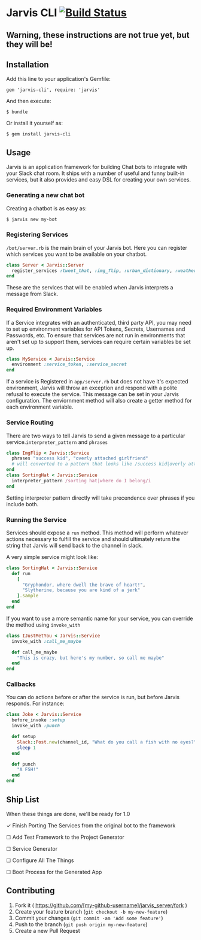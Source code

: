 # Jarvis CLI [![Build Status](https://travis-ci.org/DVG/jarvis-cli.svg?branch=master)](https://travis-ci.org/DVG/jarvis-cli)

## Warning, these instructions are not true yet, but they will be!

## Installation

Add this line to your application's Gemfile:

    gem 'jarvis-cli', require: 'jarvis'

And then execute:

    $ bundle

Or install it yourself as:

    $ gem install jarvis-cli

## Usage

Jarvis is an application framework for building Chat bots to integrate with your Slack chat room. It ships with a number of useful and funny built-in services, but it also provides and easy DSL for creating your own services.

### Generating a new chat bot

Creating a chatbot is as easy as:

```bash
$ jarvis new my-bot
```

### Registering Services

`/bot/server.rb` is the main brain of your Jarvis bot. Here you can register which services you want to be available on your chatbot.

```ruby
class Server < Jarvis::Server
  register_services :tweet_that, :img_flip, :urban_dictionary, :weather
end
```

These are the services that will be enabled when Jarvis interprets a message from Slack.

### Required Environment Variables

If a Service integrates with an authenticated, third party API, you may need to set up environment variables for API Tokens, Secrets, Usernames and Passwords, etc. To ensure that services are not run in environments that aren't set up to support them, services can require certain variables be set up.

```ruby
class MyService < Jarvis::Service
  environment :service_token, :service_secret
end
```

If a service is Registered in `app/server.rb` but does not have it's expected environment, Jarvis will throw an exception and respond with a polite refusal to execute the service. This message can be set in your Jarvis configuration. The enviornment method will also create a getter method for each environment variable.

### Service Routing

There are two ways to tell Jarvis to send a given message to a particular service.`interpreter_pattern` and `phrases`

```ruby
class ImgFlip < Jarvis::Service
  phrases "success kid", "overly attached girlfriend"
  # will converted to a pattern that looks like /success kid|overly attached girlfriend/i
end
class SortingHat < Jarvis::Service
  interpreter_pattern /sorting hat|where do I belong/i
end
```

Setting interpreter pattern directly will take precendence over phrases if you include both.

### Running the Service

Services should expose a `run` method. This method will perform whatever actions necessary to fulfill the service and should ultimately return the string that Jarvis will send back to the channel in slack.

A very simple service might look like:

```ruby
class SortingHat < Jarvis::Service
  def run
    [
      "Gryphondor, where dwell the brave of heart!",
      "Slytherine, because you are kind of a jerk"
    ].sample
  end
end
```

If you want to use a more semantic name for your service, you can override the method using `invoke_with`

```ruby
class IJustMetYou < Jarvis::Service
  invoke_with :call_me_maybe

  def call_me_maybe
    "This is crazy, but here's my number, so call me maybe"
  end
end
```

### Callbacks

You can do actions before or after the service is run, but before Jarvis responds. For instance:

```ruby
class Joke < Jarvis::Service
  before_invoke :setup
  invoke_with :punch

  def setup
    Slack::Post.new(channel_id, "What do you call a fish with no eyes?").send_message
    sleep 1
  end

  def punch
    "A FSH!"
  end
end
```
## Ship List

When these things are done, we'll be ready for 1.0

✓ Finish Porting The Services from the original bot to the framework

☐ Add Test Framework to the Project Generator

☐ Service Generator

☐ Configure All The Things

☐ Boot Process for the Generated App

## Contributing

1. Fork it ( https://github.com/[my-github-username]/jarvis_server/fork )
2. Create your feature branch (`git checkout -b my-new-feature`)
3. Commit your changes (`git commit -am 'Add some feature'`)
4. Push to the branch (`git push origin my-new-feature`)
5. Create a new Pull Request
